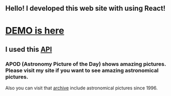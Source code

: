 ## Hello! I developed this web site with using React! 

# [DEMO is here](https://apod-react-website.netlify.app/)

## I used this [API](https://api.nasa.gov/) 

### APOD (Astronomy Picture of the Day) shows amazing pictures. Please visit my site if you want to see amazing astronomical pictures.

Also you can visit that [archive](https://apod.nasa.gov/apod/archivepixFull.html) include astronomical pictures since 1996.


